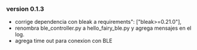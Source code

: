 ### version 0.1.3
- corrige dependencia con bleak a requirements": ["bleak>=0.21.0"],
- renombra ble_controller.py a hello_fairy_ble.py y agrega mensajes en el log.
- agrega time out para conexion con BLE